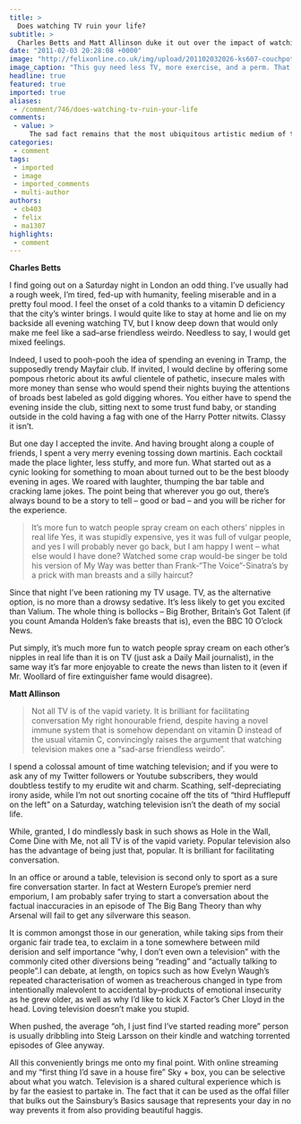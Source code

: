 ```yaml
---
title: >
  Does watching TV ruin your life?
subtitle: >
  Charles Betts and Matt Allinson duke it out over the impact of watching TV
date: "2011-02-03 20:28:08 +0000"
image: "http://felixonline.co.uk/img/upload/201102032026-ks607-couchpot.jpg"
image_caption: "This guy need less TV, more exercise, and a perm. That's right..."
headline: true
featured: true
imported: true
aliases:
 - /comment/746/does-watching-tv-ruin-your-life
comments:
 - value: >
     The sad fact remains that the most ubiquitous artistic medium of the world today is a passive one. The audience sits there, absent, distant and detached in their underpants.,The sad fact remains that the most ubiquitous artistic medium of the world today is a passive one. The audience sits there, absent, distant and detached in their underpants.
categories:
 - comment
tags:
 - imported
 - image
 - imported_comments
 - multi-author
authors:
 - cb403
 - felix
 - ma1307
highlights:
 - comment
---
```


__Charles Betts__

I find going out on a Saturday night in London an odd thing. I’ve usually had a rough week, I’m tired, fed-up with humanity, feeling miserable and in a pretty foul mood. I feel the onset of a cold thanks to a vitamin D deficiency that the city’s winter brings. I would quite like to stay at home and lie on my backside all evening watching TV, but I know deep down that would only make me feel like a sad–arse friendless weirdo. Needless to say, I would get mixed feelings.

Indeed, I used to pooh-pooh the idea of spending an evening in Tramp, the supposedly trendy Mayfair club. If invited, I would decline by offering some pompous rhetoric about its awful clientele of pathetic, insecure males with more money than sense who would spend their nights buying the attentions of broads best labeled as gold digging whores. You either have to spend the evening inside the club, sitting next to some trust fund baby, or standing outside in the cold having a fag with one of the Harry Potter nitwits. Classy it isn’t.

But one day I accepted the invite. And having brought along a couple of friends, I spent a very merry evening tossing down martinis. Each cocktail made the place lighter, less stuffy, and more fun. What started out as a cynic looking for something to moan about turned out to be the best bloody evening in ages. We roared with laughter, thumping the bar table and cracking lame jokes. The point being that wherever you go out, there’s always bound to be a story to tell – good or bad – and you will be richer for the experience.
> It’s more fun to watch people spray cream on each others’ nipples in real life
Yes, it was stupidly expensive, yes it was full of vulgar people, and yes I will probably never go back, but I am happy I went – what else would I have done? Watched some crap would-be singer be told his version of My Way was better than Frank-“The Voice”-Sinatra’s by a prick with man breasts and a silly haircut?

Since that night I’ve been rationing my TV usage. TV, as the alternative option, is no more than a drowsy sedative. It’s less likely to get you excited than Valium. The whole thing is bollocks – Big Brother, Britain’s Got Talent (if you count Amanda Holden’s fake breasts that is), even the BBC 10 O’clock News.

Put simply, it’s much more fun to watch people spray cream on each other’s nipples in real life than it is on TV (just ask a Daily Mail journalist), in the same way it’s far more enjoyable to create the news than listen to it (even if Mr. Woollard of fire extinguisher fame would disagree).

__Matt Allinson__
> Not all TV is of the vapid variety. It is brilliant for facilitating conversation
My right honourable friend, despite having a novel immune system that is somehow dependant on vitamin D instead of the usual vitamin C, convincingly raises the argument that watching television makes one a “sad-arse friendless weirdo”.

I spend a colossal amount of time watching television; and if you were to ask any of my Twitter followers or Youtube subscribers, they would doubtless testify to my erudite wit and charm. Scathing, self-depreciating irony aside, while I’m not out snorting cocaine off the tits of “third Hufflepuff on the left” on a Saturday, watching television isn’t the death of my social life.

While, granted, I do mindlessly bask in such shows as Hole in the Wall, Come Dine with Me, not all TV is of the vapid variety. Popular television also has the advantage of being just that, popular. It is brilliant for facilitating conversation.

In an office or around a table, television is second only to sport as a sure fire conversation starter. In fact at Western Europe’s premier nerd emporium, I am probably safer trying to start a conversation about the factual inaccuracies in an episode of The Big Bang Theory than why Arsenal will fail to get any silverware this season.

It is common amongst those in our generation, while taking sips from their organic fair trade tea, to exclaim in a tone somewhere between mild derision and self importance “why, I don’t even own a television” with the commonly cited other diversions being “reading” and “actually talking to people”.I can debate, at length, on topics such as how Evelyn Waugh’s repeated characterisation of women as treacherous changed in type from intentionally malevolent to accidental by–products of emotional insecurity as he grew older, as well as why I’d like to kick X Factor’s Cher Lloyd in the head. Loving television doesn’t make you stupid.

When pushed, the average “oh, I just find I’ve started reading more” person is usually dribbling into Steig Larsson on their kindle and watching torrented episodes of Glee anyway.

All this conveniently brings me onto my final point. With online streaming and my “first thing I’d save in a house fire” Sky + box, you can be selective about what you watch. Television is a shared cultural experience which is by far the easiest to partake in. The fact that it can be used as the offal filler that bulks out the Sainsbury’s Basics sausage that represents your day in no way prevents it from also providing beautiful haggis.
